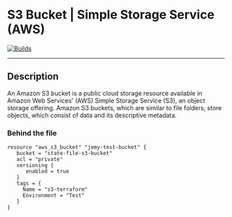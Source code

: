 # S3 Bucket | Simple Storage Service (AWS)
[![Builds](https://travis-ci.org/joemccann/dillinger.svg?branch=master)](https://travis-ci.org/joemccann/dillinger)

---

## Description
An Amazon S3 bucket is a public cloud storage resource available in Amazon Web Services' (AWS) Simple Storage Service (S3), an object storage offering. Amazon S3 buckets, which are similar to file folders, store objects, which consist of data and its descriptive metadata.


### Behind the file

```
resource "aws_s3_bucket" "jomy-test-bucket" {
   bucket = "state-file-s3-bucket"
   acl = "private"
   versioning {
      enabled = true
   }
   tags = {
     Name = "s3-terraform"
     Environment = "Test"
   }
}
```
